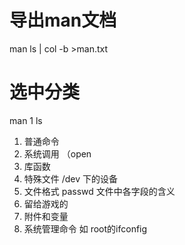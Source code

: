 # 导出man文档
man ls | col -b >man.txt

# 选中分类
man 1 ls
1. 普通命令 
2. 系统调用 （open 
3. 库函数 
4. 特殊文件 /dev 下的设备 
5. 文件格式 passwd 文件中各字段的含义
6. 留给游戏的 
7. 附件和变量
8. 系统管理命令  如 root的ifconfig
